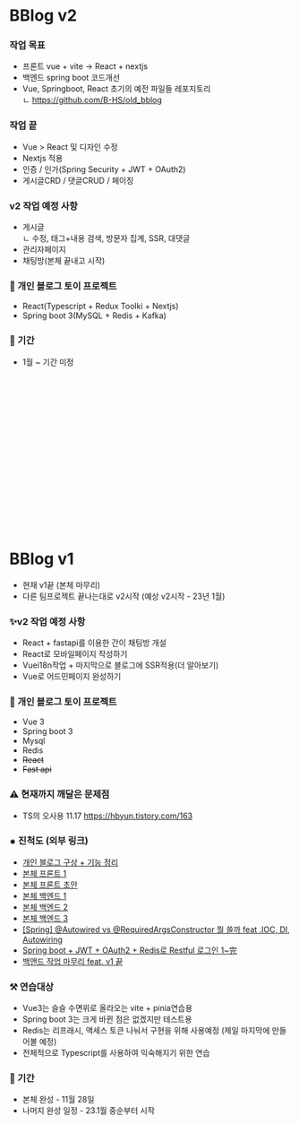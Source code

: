 # BBlog v2
### 작업 목표
- 프론트 vue + vite -> React + nextjs
- 백엔드 spring boot 코드개선
- Vue, Springboot, React 초기의 예전 파일들 레포지토리<br>
ㄴ https://github.com/B-HS/old_bblog

### 작업 끝
- Vue > React 및 디자인 수정
- Nextjs 적용
- 인증 / 인가(Spring Security + JWT + OAuth2)
- 게시글CRD / 댓글CRUD / 페이징
### v2 작업 예정 사항
- 게시글<br>
ㄴ 수정, 태그+내용 검색, 방문자 집계, SSR, 대댓글
- 관리자페이지
- 채팅방(본체 끝내고 시작)

### 🚂 개인 블로그 토이 프로젝트
- React(Typescript + Redux Toolki + Nextjs)
- Spring boot 3(MySQL + Redis + Kafka)


### 📅 기간
-  1월 ~ 기간 미정



<br><br><br><br><br><br><br><br><br><br><br><br><br><br><br><br>

# BBlog v1
- 현재 v1끝 (본체 마무리)
- 다른 팀프로젝트 끝나는대로 v2시작 (예상 v2시작 - 23년 1월)
### ✨v2 작업 예정 사항
- React + fastapi를 이용한 간이 채팅방 개설
- React로 모바일페이지 작성하기
- Vuei18n작업 + 마지막으로 블로그에 SSR적용(더 알아보기)
- Vue로 어드민페이지 완성하기

### 🚂 개인 블로그 토이 프로젝트
- Vue 3
- Spring boot 3
- Mysql
- Redis
- ~~React~~
- ~~Fast api~~

### ⚠ 현재까지 깨달은 문제점
- TS의 오사용 11.17 https://hbyun.tistory.com/163

### ⁕ 진척도 (외부 링크)
- [개인 블로그 구상 + 기능 정리](https://hbyun.tistory.com/159)
- [본체 프론트 1](https://hbyun.tistory.com/160)
- [본체 프론트 초안](https://hbyun.tistory.com/161)
- [본체 백엔드 1](https://hbyun.tistory.com/165)
- [본체 백엔드 2](https://hbyun.tistory.com/167)
- [본체 백엔드 3](https://hbyun.tistory.com/168)
- [[Spring] @Autowired vs @RequiredArgsConstructor 뭘 쓸까 feat .IOC, DI, Autowiring](https://hbyun.tistory.com/169)
- [Spring boot + JWT + OAuth2 + Redis로 Restful 로그인 1~完](https://hbyun.tistory.com/170)
- [백앤드 작업 마무리 feat. v1 끝](https://hbyun.tistory.com/175)
### ⚒ 연습대상
- Vue3는 슬슬 수면위로 올라오는 vite + pinia연습용
- Spring boot 3는 크게 바뀐 점은 없겠지만 테스트용
- Redis는 리프래시, 액세스 토큰 나눠서 구현을 위해 사용예정 (제일 마지막에 만들어볼 예정)
- 전체적으로 Typescript를 사용하여 익숙해지기 위한 연습

### 📅 기간
-  본체 완성 - 11월 28일
-  나머지 완성 일정 - 23.1월 중순부터 시작
